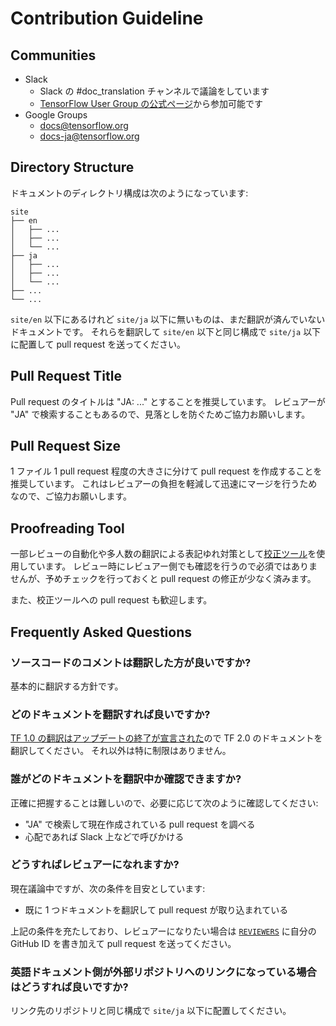 # Contribution Guideline

## Communities

* Slack
  * Slack の #doc_translation チャンネルで議論をしています
  * [TensorFlow User Group の公式ページ](https://tfug.jp/)から参加可能です
* Google Groups
  * [docs@tensorflow.org](https://groups.google.com/a/tensorflow.org/forum/#!forum/docs)
  * [docs-ja@tensorflow.org](https://groups.google.com/a/tensorflow.org/forum/#!forum/docs-ja)

## Directory Structure

ドキュメントのディレクトリ構成は次のようになっています:

```
site
├── en
│   ├── ...
│   ├── ...     
│   └── ...
├── ja
│   ├── ...
│   ├── ...     
│   └── ...
├── ...
└── ...
```

`site/en` 以下にあるけれど `site/ja` 以下に無いものは、まだ翻訳が済んでいないドキュメントです。
それらを翻訳して `site/en` 以下と同じ構成で `site/ja` 以下に配置して pull request を送ってください。

## Pull Request Title

Pull request のタイトルは "JA: ..." とすることを推奨しています。
レビュアーが "JA" で検索することもあるので、見落としを防ぐためご協力お願いします。

## Pull Request Size

1 ファイル 1 pull request 程度の大きさに分けて pull request を作成することを推奨しています。
これはレビュアーの負担を軽減して迅速にマージを行うためなので、ご協力お願いします。

## Proofreading Tool

一部レビューの自動化や多人数の翻訳による表記ゆれ対策として[校正ツール](https://github.com/tfug/proofreading)を使用しています。
レビュー時にレビュアー側でも確認を行うので必須ではありませんが、予めチェックを行っておくと pull request の修正が少なく済みます。

また、校正ツールへの pull request も歓迎します。

## Frequently Asked Questions

### ソースコードのコメントは翻訳した方が良いですか?

基本的に翻訳する方針です。

### どのドキュメントを翻訳すれば良いですか?

[TF 1.0 の翻訳はアップデートの終了が宣言された](https://groups.google.com/a/tensorflow.org/forum/#!msg/docs/vO0gQnEXcSM/YK_ybv7tBQAJ)ので TF 2.0 のドキュメントを翻訳してください。
それ以外は特に制限はありません。

### 誰がどのドキュメントを翻訳中か確認できますか?

正確に把握することは難しいので、必要に応じて次のように確認してください:

* "JA" で検索して現在作成されている pull request を調べる
* 心配であれば Slack 上などで呼びかける

### どうすればレビュアーになれますか?

現在議論中ですが、次の条件を目安としています:

* 既に 1 つドキュメントを翻訳して pull request が取り込まれている

上記の条件を充たしており、レビュアーになりたい場合は [`REVIEWERS`](https://github.com/tensorflow/docs/blob/master/site/ja/REVIEWERS) に自分の GitHub ID を書き加えて pull request を送ってください。

### 英語ドキュメント側が外部リポジトリへのリンクになっている場合はどうすれば良いですか?

リンク先のリポジトリと同じ構成で `site/ja` 以下に配置してください。
